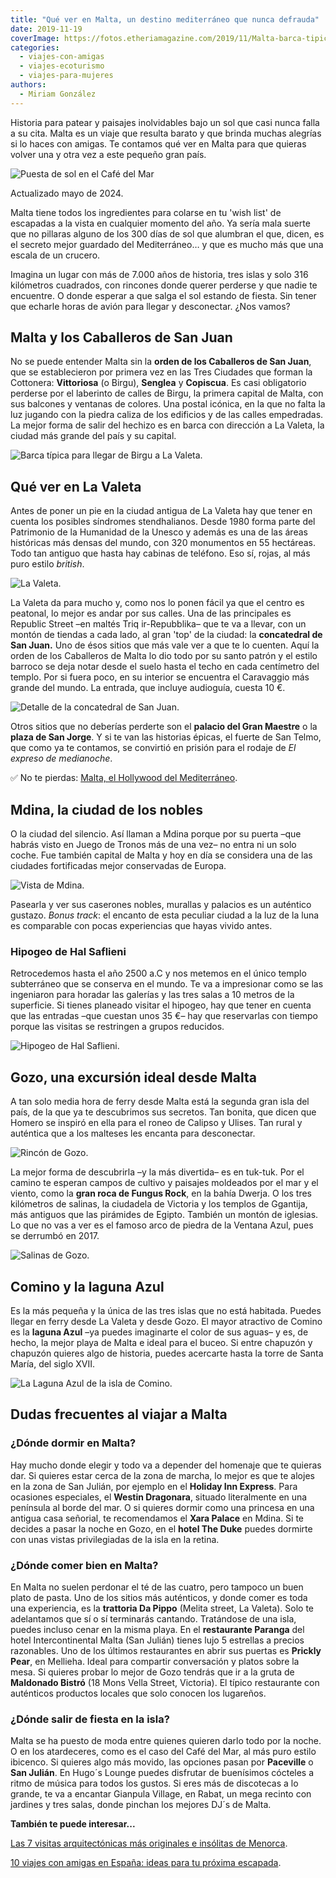 ```yaml
---
title: "Qué ver en Malta, un destino mediterráneo que nunca defrauda"
date: 2019-11-19
coverImage: https://fotos.etheriamagazine.com/2019/11/Malta-barca-tipica.jpg
categories: 
  - viajes-con-amigas
  - viajes-ecoturismo
  - viajes-para-mujeres
authors: 
  - Miriam González
---
```


Historia para patear y paisajes inolvidables bajo un sol que casi nunca falla a su cita. 
Malta es un viaje que resulta barato y que brinda muchas alegrías si lo haces con 
amigas. Te contamos qué ver en Malta para que quieras volver una y otra vez a este 
pequeño gran país. 

![Puesta de sol en el Café del Mar](https://fotos.etheriamagazine.com/2019/11/Malta-Cafe-del-mar.jpg "Puesta de sol en el © Café del Mar")

Actualizado mayo de 2024. 

Malta tiene todos los ingredientes para colarse en tu 'wish list' de escapadas a la 
vista en cualquier momento del año. Ya sería mala suerte que no pillaras alguno de los 
300 días de sol que alumbran el que, dicen, es el secreto mejor guardado del 
Mediterráneo… y que es mucho más que una escala de un crucero. 

Imagina un lugar con más de 7.000 años de historia, tres islas y solo 316 kilómetros 
cuadrados, con rincones donde querer perderse y que nadie te encuentre. O donde esperar 
a que salga el sol estando de fiesta. Sin tener que echarle horas de avión para llegar y 
desconectar. ¿Nos vamos? 

## Malta y los Caballeros de San Juan

No se puede entender Malta sin la **orden de los Caballeros de San Juan**, que se 
establecieron por primera vez en las Tres Ciudades que forman la Cottonera: 
**Vittoriosa** (o Birgu), **Senglea** y **Copiscua**. Es casi obligatorio perderse por 
el laberinto de calles de Birgu, la primera capital de Malta, con sus balcones y 
ventanas de colores. Una postal icónica, en la que no falta la luz jugando con la piedra 
caliza de los edificios y de las calles empedradas. La mejor forma de salir del hechizo 
es en barca con dirección a La Valeta, la ciudad más grande del país y su capital. 

![Barca típica para llegar de Birgu a La Valeta.](https://fotos.etheriamagazine.com/2019/11/Malta-barca-tipica.jpg "Barca típica para llegar de Birgu a La Valeta. © Miriam González")

## Qué ver en La Valeta

Antes de poner un pie en la ciudad antigua de La Valeta hay que tener en cuenta los 
posibles síndromes stendhalianos. Desde 1980 forma parte del Patrimonio de la Humanidad 
de la Unesco y además es una de las áreas históricas más densas del mundo, con 320 
monumentos en 55 hectáreas. Todo tan antiguo que hasta hay cabinas de teléfono. Eso sí, 
rojas, al más puro estilo _british_. 

![La Valeta.](https://fotos.etheriamagazine.com/2019/11/Malta-La-Valeta.jpg "La Valeta. © Alexander Serzhantov.")

La Valeta da para mucho y, como nos lo ponen fácil ya que el centro es peatonal, lo 
mejor es andar por sus calles. Una de las principales es Republic Street –en maltés Triq 
ir-Repubblika– que te va a llevar, con un montón de tiendas a cada lado, al gran 'top' 
de la ciudad: la **concatedral de San Juan.** Uno de ésos sitios que más vale ver a que 
te lo cuenten. Aquí la orden de los Caballeros de Malta lo dio todo por su santo patrón 
y el estilo barroco se deja notar desde el suelo hasta el techo en cada centímetro del 
templo. Por si fuera poco, en su interior se encuentra el Caravaggio más grande del 
mundo. La entrada, que incluye audioguía, cuesta 10 €. 

![Detalle de la concatedral de San Juan.](https://fotos.etheriamagazine.com/2019/11/Malta-iglesia-de-San-Juan-Valeta.jpg "Detalle de la concatedral de San Juan. © Miriam González")

Otros sitios que no deberías perderte son el **palacio del Gran Maestre** o la **plaza 
de San Jorge**. Y si te van las historias épicas, el fuerte de San Telmo, que como ya te 
contamos, se convirtió en prisión para el rodaje de _El expreso de medianoche_. 

✅ No te pierdas: [Malta, el Hollywood del 
Mediterráneo](https://etheriamagazine.com/2019/06/14/viajes-cine-malta-hollywood-mediterraneo/). 

## Mdina, la ciudad de los nobles

O la ciudad del silencio. Así llaman a Mdina porque por su puerta –que habrás visto en 
Juego de Tronos más de una vez– no entra ni un solo coche. Fue también capital de Malta 
y hoy en día se considera una de las ciudades fortificadas mejor conservadas de Europa. 

![Vista de Mdina.](https://fotos.etheriamagazine.com/2019/11/Malta-Mdina.jpg "Vista de Mdina. © VisitMalta")

Pasearla y ver sus caserones nobles, murallas y palacios es un auténtico gustazo. _Bonus 
track_: el encanto de esta peculiar ciudad a la luz de la luna es comparable con pocas 
experiencias que hayas vivido antes. 

### Hipogeo de Hal Saflieni

Retrocedemos hasta el año 2500 a.C y nos metemos en el único templo subterráneo que se 
conserva en el mundo. Te va a impresionar como se las ingeniaron para horadar las 
galerías y las tres salas a 10 metros de la superficie. Si tienes planeado visitar el 
hipogeo, hay que tener en cuenta que las entradas –que cuestan unos 35 €– hay que 
reservarlas con tiempo porque las visitas se restringen a grupos reducidos. 

![Hipogeo de Hal Saflieni.](https://fotos.etheriamagazine.com/2019/11/Malta-Hypogeum.jpg "Hipogeo de Hal Saflieni. © VisitMalta")

## Gozo, una excursión ideal desde Malta

A tan solo media hora de ferry desde Malta está la segunda gran isla del país, de la que 
ya te descubrimos sus secretos. Tan bonita, que dicen que Homero se inspiró en ella para 
el roneo de Calipso y Ulises. Tan rural y auténtica que a los malteses les encanta para 
desconectar. 

![Rincón de Gozo.](https://fotos.etheriamagazine.com/2019/11/Malta-rincon-Gozo.jpg "Rincón de Gozo. © François Kaiser")

La mejor forma de descubrirla –y la más divertida– es en tuk-tuk. Por el camino te 
esperan campos de cultivo y paisajes moldeados por el mar y el viento, como la **gran 
roca de Fungus Rock**, en la bahía Dwerja. O los tres kilómetros de salinas, la 
ciudadela de Victoria y los templos de Ggantija, más antiguos que las pirámides de 
Egipto. También un montón de iglesias. Lo que no vas a ver es el famoso arco de piedra 
de la Ventana Azul, pues se derrumbó en 2017. 

![Salinas de Gozo.](https://fotos.etheriamagazine.com/2019/11/Malta-Salinas-Gozo.jpg "Salinas de Gozo. © Miriam González")

## Comino y la laguna Azul

Es la más pequeña y la única de las tres islas que no está habitada. Puedes llegar en 
ferry desde La Valeta y desde Gozo. El mayor atractivo de Comino es la **laguna Azul** 
–ya puedes imaginarte el color de sus aguas– y es, de hecho, la mejor playa de Malta e 
ideal para el buceo. Si entre chapuzón y chapuzón quieres algo de historia, puedes 
acercarte hasta la torre de Santa María, del siglo XVII. 

![La Laguna Azul de la isla de Comino.](https://fotos.etheriamagazine.com/2019/11/Malta-comino-laguna-azul.jpg "La Laguna Azul de la isla de Comino.")

## Dudas frecuentes al viajar a Malta

### ¿Dónde dormir en Malta?

Hay mucho donde elegir y todo va a depender del homenaje que te quieras dar. Si quieres 
estar cerca de la zona de marcha, lo mejor es que te alojes en la zona de San Julián, 
por ejemplo en el **Holiday Inn Express**. Para ocasiones especiales, el **Westin 
Dragonara**, situado literalmente en una península al borde del mar. O si quieres dormir 
como una princesa en una antigua casa señorial, te recomendamos el **Xara Palace** en 
Mdina. Si te decides a pasar la noche en Gozo, en el **hotel The Duke** puedes dormirte 
con unas vistas privilegiadas de la isla en la retina. 

### ¿Dónde comer bien en Malta?

En Malta no suelen perdonar el té de las cuatro, pero tampoco un buen plato de pasta. 
Uno de los sitios más auténticos, y donde comer es toda una experiencia, es la 
**trattoria Da Pippo** (Melita street, La Valeta). Solo te adelantamos que sí o sí 
terminarás cantando. Tratándose de una isla, puedes incluso cenar en la misma playa. En 
el **restaurante Paranga** del hotel Intercontinental Malta (San Julián) tienes lujo 5 
estrellas a precios razonables. Uno de los últimos restaurantes en abrir sus puertas es 
**Prickly Pear**, en Mellieha. Ideal para compartir conversación y platos sobre la mesa. 
Si quieres probar lo mejor de Gozo tendrás que ir a la gruta de **Maldonado Bistró** (18 
Mons Vella Street, Victoria). El típico restaurante con auténticos productos locales que 
solo conocen los lugareños. 

### ¿Dónde salir de fiesta en la isla?

Malta se ha puesto de moda entre quienes quieren darlo todo por la noche. O en los 
atardeceres, como es el caso del Café del Mar, al más puro estilo ibicenco. Si quieres 
algo más movido, las opciones pasan por **Paceville** o **San Julián**. En Hugo´s Lounge 
puedes disfrutar de buenísimos cócteles a ritmo de música para todos los gustos. Si eres 
más de discotecas a lo grande, te va a encantar Gianpula Village, en Rabat, un mega 
recinto con jardines y tres salas, donde pinchan los mejores DJ´s de Malta. 

**También te puede interesar...** 

[Las 7 visitas arquitectónicas más originales e insólitas de 
Menorca](https://etheriamagazine.com/2020/12/08/visitas-originales-de-arquitectura-en-menorca/). 

[10 viajes con amigas en España: ideas para tu próxima 
escapada](https://etheriamagazine.com/2019/02/06/viajes-con-amigas-en-espana/).
